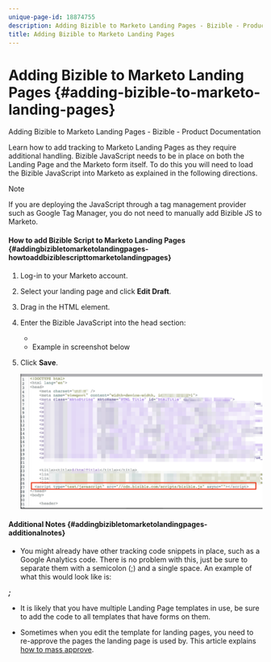 ```yaml
---
unique-page-id: 18874755
description: Adding Bizible to Marketo Landing Pages - Bizible - Product Documentation
title: Adding Bizible to Marketo Landing Pages
---
```


# Adding Bizible to Marketo Landing Pages {#adding-bizible-to-marketo-landing-pages}

Adding Bizible to Marketo Landing Pages - Bizible - Product Documentation

Learn how to add tracking to Marketo Landing Pages as they require additional handling. Bizible JavaScript needs to be in place on both the Landing Page and the Marketo form itself. To do this you will need to load the Bizible JavaScript into Marketo as explained in the following directions.

>[!NOTE]
>
>If you are deploying the JavaScript through a tag management provider such as Google Tag Manager, you do not need to manually add Bizible JS to Marketo.

#### How to add Bizible Script to Marketo Landing Pages {#addingbizibletomarketolandingpages-howtoaddbiziblescripttomarketolandingpages}

1. Log-in to your Marketo account.
1. Select your landing page and click **Edit Draft**.
1. Drag in the HTML element.
1. Enter the Bizible JavaScript into the head section:

    * *<script type="text/javascript" src="//cdn.bizible.com/scripts/bizible.js" async=""></script>*
    * Example in screenshot below

1. Click **Save**.

   ![](assets/1-2.png)

#### Additional Notes {#addingbizibletomarketolandingpages-additionalnotes}

* You might already have other tracking code snippets in place, such as a Google Analytics code. There is no problem with this, just be sure to separate them with a semicolon (;) and a single space. An example of what this would look like is:

*<script type="text/javascript" src="//cdn.bizible.com/scripts/bizible.js" async=""></script>**;** <script async="true" type="someothercode" src="someotherfile.js" ></script>*

* It is likely that you have multiple Landing Page templates in use, be sure to add the code to all templates that have forms on them.

* Sometimes when you edit the template for landing pages, you need to re-approve the pages the landing page is used by. This article explains [how to mass approve](http://docs.marketo.com/x/rAEk).

